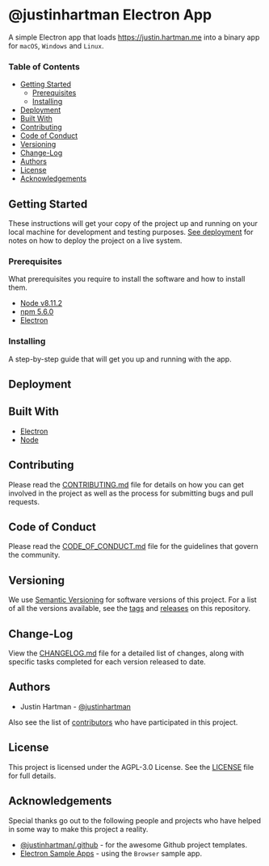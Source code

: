 # @justinhartman Electron App

A simple Electron app that loads https://justin.hartman.me into a binary app
for `macOS`, `Windows` and `Linux`.

### Table of Contents

- [Getting Started](#getting-started)
  - [Prerequisites](#prerequisites)
  - [Installing](#installing)
- [Deployment](#deployment)
- [Built With](#built-with)
- [Contributing](#contributing)
- [Code of Conduct](#code-of-conduct)
- [Versioning](#versioning)
- [Change-Log](#change-log)
- [Authors](#authors)
- [License](#license)
- [Acknowledgements](#acknowledgements)

## Getting Started

These instructions will get your copy of the project up and running on your
local machine for development and testing purposes. [See deployment][deploy]
for notes on how to deploy the project on a live system.

### Prerequisites

What prerequisites you require to install the software and how to install
them.

- [Node v8.11.2][node]
- [npm 5.6.0][node]
- [Electron][electron]

### Installing

A step-by-step guide that will get you up and running with the app.

## Deployment

## Built With

- [Electron][electron]
- [Node][node]

## Contributing

Please read the [CONTRIBUTING.md][CONTRIBUTING] file for details on how you
can get involved in the project as well as the process for submitting bugs
and pull requests.

## Code of Conduct

Please read the [CODE_OF_CONDUCT.md][COC] file for the guidelines that govern
the community.

## Versioning

We use [Semantic Versioning][semver] for software versions of this project.
For a list of all the versions available, see the [tags][tags] and
[releases][releases] on this repository.

## Change-Log

View the [CHANGELOG.md][changelog] file for a detailed list of changes,
along with specific tasks completed for each version released to date.

## Authors

- Justin Hartman - [@justinhartman][author-1]

Also see the list of [contributors][contribs] who have participated in this
project.

## License

This project is licensed under the AGPL-3.0 License. See the
[LICENSE][license] file for full details.

## Acknowledgements

Special thanks go out to the following people and projects who have helped in
some way to make this project a reality.

- [@justinhartman/.github][.github] - for the awesome Github project templates.
- [Electron Sample Apps][sample-apps] - using the `Browser` sample app.

[deploy]: #deployment
[CONTRIBUTING]: CONTRIBUTING.md
[COC]: CODE_OF_CONDUCT.md
[license]: LICENSE
[changelog]: CHANGELOG.md
[semver]: http://semver.org
[tags]: https://github.com/22digital/justinhartman/tags
[releases]: https://github.com/22digital/justinhartman/releases
[contribs]: https://github.com/22digital/justinhartman/contributors
[author-1]: https://github.com/justinhartman
[.github]: https://github.com/justinhartman/.github
[sample-apps]: https://github.com/hokein/electron-sample-apps/tree/master/webview/browser
[node]: https://nodejs.org/en/download/
[electron]: https://github.com/electron/electron
